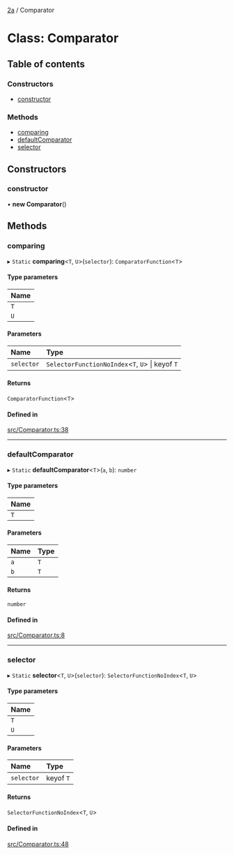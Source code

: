 [2a](../README.md) / Comparator

# Class: Comparator

## Table of contents

### Constructors

- [constructor](Comparator.md#constructor)

### Methods

- [comparing](Comparator.md#comparing)
- [defaultComparator](Comparator.md#defaultcomparator)
- [selector](Comparator.md#selector)

## Constructors

### constructor

• **new Comparator**()

## Methods

### comparing

▸ `Static` **comparing**<`T`, `U`\>(`selector`): `ComparatorFunction`<`T`\>

#### Type parameters

| Name |
| :------ |
| `T` |
| `U` |

#### Parameters

| Name | Type |
| :------ | :------ |
| `selector` | `SelectorFunctionNoIndex`<`T`, `U`\> \| keyof `T` |

#### Returns

`ComparatorFunction`<`T`\>

#### Defined in

[src/Comparator.ts:38](https://github.com/neoscrib/2a/blob/93f4a64/src/Comparator.ts#L38)

___

### defaultComparator

▸ `Static` **defaultComparator**<`T`\>(`a`, `b`): `number`

#### Type parameters

| Name |
| :------ |
| `T` |

#### Parameters

| Name | Type |
| :------ | :------ |
| `a` | `T` |
| `b` | `T` |

#### Returns

`number`

#### Defined in

[src/Comparator.ts:8](https://github.com/neoscrib/2a/blob/93f4a64/src/Comparator.ts#L8)

___

### selector

▸ `Static` **selector**<`T`, `U`\>(`selector`): `SelectorFunctionNoIndex`<`T`, `U`\>

#### Type parameters

| Name |
| :------ |
| `T` |
| `U` |

#### Parameters

| Name | Type |
| :------ | :------ |
| `selector` | keyof `T` |

#### Returns

`SelectorFunctionNoIndex`<`T`, `U`\>

#### Defined in

[src/Comparator.ts:48](https://github.com/neoscrib/2a/blob/93f4a64/src/Comparator.ts#L48)
